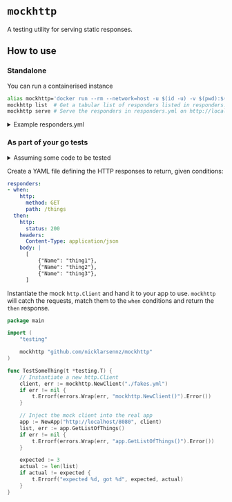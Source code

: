 # `mockhttp`

A testing utility for serving static responses.

## How to use

### Standalone

You can run a containerised instance

```sh
alias mockhttp='docker run --rm --network=host -u $(id -u) -v $(pwd):$(pwd):ro -w $(pwd) nicklarsennz/mockhttp'
mockhttp list  # Get a tabular list of responders listed in responders.yml
mockhttp serve # Serve the responders in responders.yml on http://localhost:8080
```

<details>
 <summary>Example responders.yml</summary>

```yml
responders:
- when:
    http:
      method: GET
      path: /things
  then:
    http:
      status: 200
    headers:
      Content-Type: application/json
    body: |
      [
          {"Name": "thing1"},
          {"Name": "thing2"},
          {"Name": "thing3"},
      ]
```
</details>

### As part of your go tests

<details>
 <summary>Assuming some code to be tested</summary>

```go
package main

import (
	"encoding/json"
	"net/http"
)

type App struct {
	baseUrl string
	client  *http.Client
}

type Thing struct {
	Name string
}

func (app *App) GetListOfThings() ([]Thing, error) {
	res, err := app.client.Get(app.baseUrl + "/things")
	things := make([]Thing)
	err := json.NewDecoder(res.Body).Decode(&things)
	return things, err
}

func NewApp(baseUrl string, client *http.Client) *App {
	return &App{
		baseUrl: baseUrl,
		client:  client,
	}
}
```
</details>

Create a YAML file defining the HTTP responses to return, given conditions:

```yml
responders:
- when:
    http:
      method: GET
      path: /things
  then:
    http:
      status: 200
    headers:
      Content-Type: application/json
    body: |
      [
          {"Name": "thing1"},
          {"Name": "thing2"},
          {"Name": "thing3"},
      ]
```

Instantiate the mock `http.Client` and hand it to your app to use. `mockhttp` will catch the requests, match them to the `when` conditions and return the `then` response.

```go
package main

import (
	"testing"

	mockhttp "github.com/nicklarsennz/mockhttp"
)

func TestSomeThing(t *testing.T) {
	// Instantiate a new http.Client
	client, err := mockhttp.NewClient("./fakes.yml")
	if err != nil {
		t.Errorf(errors.Wrap(err, "mockhttp.NewClient()").Error())
	}

	// Inject the mock client into the real app
	app := NewApp("http://localhost/8080", client)
	list, err := app.GetListOfThings()
	if err != nil {
		t.Errorf(errors.Wrap(err, "app.GetListOfThings()").Error())
	}

	expected := 3
	actual := len(list)
	if actual != expected {
		t.Errorf("expected %d, got %d", expected, actual)
	}
}
```
